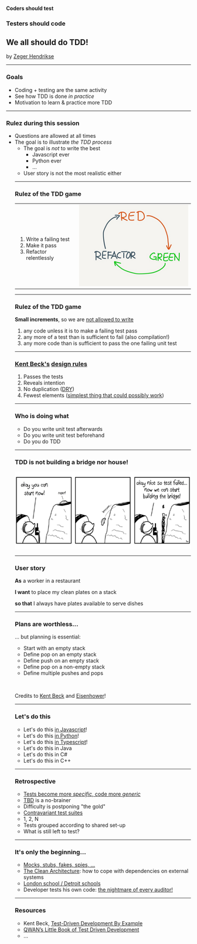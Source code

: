 #### Coders should test

### Testers should code

## We all should do TDD!

by [Zeger Hendrikse](https://www.it-essence.nl/)

---
### Goals

<ul>
<div>
<li>Coding + testing are the same activity</li>
</div>
<div class="fragment">
<li>See how TDD is done <em>in practice</em></li>
</div> 
<div class="fragment">
<li>Motivation to learn & practice more TDD</li>
</div> 
</ul>

---
### Rulez during this session

<ul>
<div>
<li>Questions are allowed at all times</li>
</div>
<div class="fragment">
<li>
The goal is to illustrate <i>the TDD process</i>
  <ul>
  <li>The goal is <em>not</em> to write the best
    <ul>
    <li>Javascript ever</li>
    <li>Python ever</li>
    <li>...</li>
    </ul>
   </li>
   <li>User story is not the most realistic either</li>
</li>
</div>

---

### Rulez of the TDD game

<table>
  <tbody><tr>
    <td>
      <ol>
        <li>Write a failing test</li>
        <li>Make it pass</li>
        <li>Refactor relentlessly</li>
      </ol>
    </td>
    <td>
      <img src="./images/redgreenrefactor.png"/>
    </td>
  </tr>
</table>

---

### Rulez of the TDD game

**Small increments**, so we are [not allowed to write](http://blog.cleancoder.com/uncle-bob/2014/12/17/TheCyclesOfTDD.html)
<ol>
  <div class="fragment">
    <li>any code unless it is to make a failing test pass</li>
  </div>
  <div class="fragment">
    <li>any more of a test than is sufficient to fail (also compilation!)</li>
  </div>
  <div class="fragment">
    <li>any more code than is sufficient to pass the one failing unit test</li>
  </div>
</ol>

---
### <a href="https://en.wikipedia.org/wiki/Kent_Beck">Kent Beck's</a> [design rules](https://martinfowler.com/bliki/BeckDesignRules.html)

1. Passes the tests
2. Reveals intention
3. No duplication ([DRY](https://en.wikipedia.org/wiki/Don%27t_repeat_yourself))
4. Fewest elements (<a href="http://wiki.c2.com/?DoTheSimplestThingThatCouldPossiblyWork">simplest thing that could possibly work</a>)

---

### Who is doing what

<ul>
<div>
<li>Do you write unit test afterwards</li>
</div>
<div class="fragment">
<li>Do you write unit test beforehand</li>
</div>
<div class="fragment">
<li>Do you do TDD</li>
</div>
</ul>

---

### TDD is not building a bridge nor house!

![cartoon](./images/tdd_cartoon.png)

---

### User story

<div style="text-align: left">
<b>As</b> a worker in a restaurant 

<b>I want</b> to place my clean plates on a stack 

<b>so that</b> I always have plates available to serve dishes
<div>

---

### Plans are worthless...

... but planning is essential:

- Start with an empty stack
- Define pop on an empty stack
- Define push on an empty stack
- Define pop on a non-empty stack
- Define multiple pushes and pops

&nbsp;

<div class="fragment">
Credits to <a href="http://barbra-coco.dyndns.org/yuri/Kent_Beck_TDD.pdf">Kent Beck</a> and <a href="https://quoteinvestigator.com/2017/11/18/planning/">Eisenhower</a>!
</div>

---

### Let's do this

- Let's do this [in Javascript](./javascript/slides.md)!
- Let's do this [in Python](./python/index.html)!
- Let's do this [in Typescript](./typescript/index.html)!
- Let's do this in Java
- Let's do this in C#
- Let's do this in C++

---

### Retrospective

<ul>
<div>
<li><a href="http://blog.cleancoder.com/uncle-bob/2014/12/17/TheCyclesOfTDD.html">Tests become more <i>specific</i>, code more <i>generic</i></a></li>
</div>
<div class="fragment">
<li><a href="../ci-tbd/index.html">TBD</a> is a no-brainer</li>
</div>
<div class="fragment">
<li>Difficulty is postponing "the gold"</li>
</div>
<div class="fragment">
<li><a href="https://blog.cleancoder.com/uncle-bob/2017/10/03/TestContravariance.html">Contravariant test suites</a></li>
</div>
<div class="fragment">
<li>1, 2, N</li>
</div>
<div class="fragment">
<li>Tests grouped according to shared set-up</li>
</div>
<div class="fragment">
<li>What is still left to test?</li>
</div>
</ul>

---

### It's only the beginning...

<ul>
<div>
<li><a href="https://martinfowler.com/articles/mocksArentStubs.html">Mocks, stubs, fakes, spies, ...</a></li>
</div>
<div class="fragment">
<li><a href="https://khalilstemmler.com/articles/software-design-architecture/organizing-app-logic/">The Clean Architecture</a>: how to cope with dependencies on external systems</li>
</div>
<div class="fragment">
<li><a href="https://blog.devgenius.io/detroit-and-london-schools-of-test-driven-development-3d2f8dca71e5">London school / Detroit schools</a></li>
</div>
<div class="fragment">
<li>Developer tests his own code: <a href="../four-eyes/index.html">the nightmare of every auditor!</a></li>
</div>
</ul>

---
### Resources

- Kent Beck, [Test-Driven Development By Example](http://barbra-coco.dyndns.org/yuri/Kent_Beck_TDD.pdf) 
- [QWAN’s Little Book of Test Driven Development](tdd-booklet.pdf)
- ...
